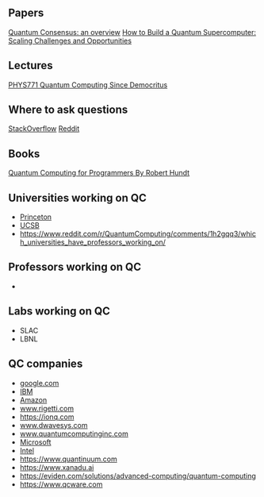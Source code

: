 ## Papers
[Quantum Consensus: an overview](https://arxiv.org/pdf/2101.04192)
[How to Build a Quantum Supercomputer: Scaling Challenges and Opportunities](https://arxiv.org/abs/2411.10406)

## Lectures
[PHYS771 Quantum Computing Since Democritus](https://www.scottaaronson.com/democritus/)

## Where to ask questions
[StackOverflow](https://quantumcomputing.stackexchange.com/)
[Reddit](https://www.reddit.com/r/QuantumComputing)

## Books
[Quantum Computing for Programmers By Robert Hundt](https://www.amazon.com/dp/1009098179)

## Universities working on QC
- [Princeton](https://quantum.princeton.edu/)
- [UCSB](https://quantumfoundry.ucsb.edu/)
- https://www.reddit.com/r/QuantumComputing/comments/1h2gqq3/which_universities_have_professors_working_on/

## Professors working on QC
- 

## Labs working on QC
- SLAC
- LBNL

## QC companies
- [google.com](https://quantumai.google/)
- [IBM](https://www.ibm.com/quantum)
- [Amazon](https://aws.amazon.com/products/quantum)
- www.rigetti.com
- https://ionq.com
- www.dwavesys.com
- www.quantumcomputinginc.com
- [Microsoft](https://azure.microsoft.com/en-us/solutions/quantum-computing)
- [Intel](https://www.intel.com/content/www/us/en/research/quantum-computing.html)
- https://www.quantinuum.com
- https://www.xanadu.ai
- https://eviden.com/solutions/advanced-computing/quantum-computing
- https://www.qcware.com
